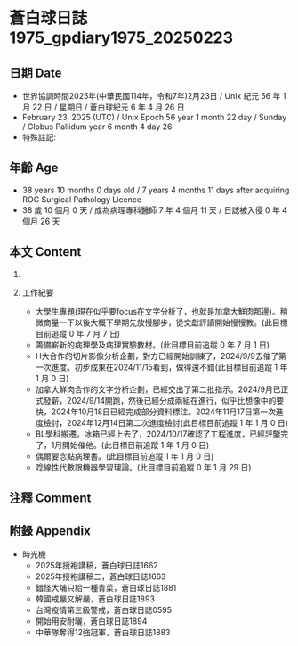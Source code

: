 [_metadata_:encoding]: - "utf-8"
[_metadata_:language]: - "zh-Hant-TW"
[_metadata_:fileformat]: - "markdown"
[_metadata_:MIME_type]: - "text/plain"
[_metadata_:markdown_version]: - "commonmark version 0.30"
[_metadata_:markdown_spec]: - "https://spec.commonmark.org/0.30/"

# 蒼白球日誌1975_gpdiary1975_20250223 #

## 日期 Date ##

* 世界協調時間2025年(中華民國114年，令和7年)2月23日 / Unix 紀元 56 年 1 月 22 日 / 星期日 / 蒼白球紀元 6 年 4 月 26 日
* February 23, 2025 (UTC) / Unix Epoch 56 year 1 month 22 day / Sunday / Globus Pallidum year 6 month 4 day 26
* 特殊註記:

## 年齡 Age ##

* 38 years 10 months 0 days old / 7 years 4 months 11 days after acquiring ROC Surgical Pathology Licence
* 38 歲 10 個月 0 天 / 成為病理專科醫師 7 年 4 個月 11 天 / 日誌被入侵 0 年 4 個月 26 天

## 本文 Content ##

1. 

2. 工作紀要

    - 大學生專題(現在似乎要focus在文字分析了，也就是加拿大鮮肉那邊)。稍微商量一下以後大概下學期先放慢腳步，從文獻評讀開始慢慢教。(此目標目前追蹤 0 年 7 月 7 日)
    - 籌備嶄新的病理學及病理實驗教材。(此目標目前追蹤 0 年 7 月 1 日)
    - H大合作的切片影像分析企劃，對方已經開始訓練了，2024/9/9去催了第一次進度。初步成果在2024/11/15看到，做得還不錯(此目標目前追蹤 1 年 1 月 0 日)
    - 加拿大鮮肉合作的文字分析企劃，已經交出了第二批指示。2024/9月已正式發薪，2024/9/14開跑，然後已經分成兩組在進行，似乎比想像中的要快，2024年10月18日已經完成部分資料標注。2024年11月17日第一次進度檢討，2024年12月14日第二次進度檢討(此目標目前追蹤 1 年 1 月 0 日)
    - BL學科搬遷，冰箱已經上去了，2024/10/17確認了工程進度，已經評鑒完了，1月開始催他。(此目標目前追蹤 1 年 1 月 0 日)
    - 偶爾要念點病理書。(此目標目前追蹤 1 年 1 月 0 日)
    - 唸線性代數跟機器學習理論。(此目標目前追蹤 0 年 1 月 29 日)

## 注釋 Comment ##


## 附錄 Appendix ##

* 時光機
    - 2025年授袍講稿，蒼白球日誌1662
    - 2025年授袍講稿二，蒼白球日誌1663
    - 錯怪大埔只給一種青菜，蒼白球日誌1881
    - 韓國戒嚴又解嚴，蒼白球日誌1893
    - 台灣疫情第三級警戒，蒼白球日誌0595
    - 開始用安耐曬，蒼白球日誌1894
    - 中華隊奪得12強冠軍，蒼白球日誌1883
